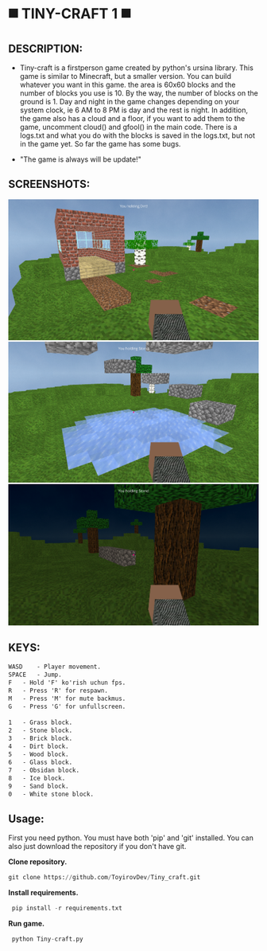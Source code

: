 # ◼️ TINY-CRAFT 1 ◼️ 


## DESCRIPTION:
* Tiny-craft is a firstperson game created by python's ursina library. This game is similar to Minecraft, but a smaller version.
  You can build whatever you want in this game. the area is 60x60 blocks and the number of blocks you use is 10.
  By the way, the number of blocks on the ground is 1. Day and night in the game changes depending on your system clock,
  ie 6 AM to 8 PM is day and the rest is night. In addition, the game also has a cloud and a floor, if you want to add them to the game,
  uncomment cloud() and gfool() in the main code. There is a logs.txt and what you do with the blocks is saved in the logs.txt,
  but not in the game yet. So far the game has some bugs. 
  


* "The game is always will be update!"

## SCREENSHOTS:
<img src="https://github.com/ToyirovDev/Tiny_craft/blob/main/Assets/screenshots/1.png">
<img src="https://github.com/ToyirovDev/Tiny_craft/blob/main/Assets/screenshots/2.png">
<img src="https://github.com/ToyirovDev/Tiny_craft/blob/main/Assets/screenshots/3.png">

## KEYS:
	WASD	- Player movement.
	SPACE	- Jump.
	F	- Hold 'F' ko'rish uchun fps.
	R	- Press 'R' for respawn.
	M	- Press 'M' for mute backmus.
	G	- Press 'G' for unfullscreen.
	
	1	- Grass block.
	2	- Stone block.
	3	- Brick block.
	4	- Dirt block.
	5	- Wood block.
	6	- Glass block.
	7	- Obsidan block.
	8	- Ice block.
	9	- Sand block.
	0	- White stone block.

 ## Usage:
 First you need python. You must have both 'pip' and 'git' installed. You can also just download the repository if you don't have git.

 <b>Clone repository.</b> <p>
 ```python
 git clone https://github.com/ToyirovDev/Tiny_craft.git 
```
<p>

 <b>Install requirements.</b> <p>
```python
 pip install -r requirements.txt 
```
<p>

<b>Run game. </b> <p>
```python
 python Tiny-craft.py
```





	
